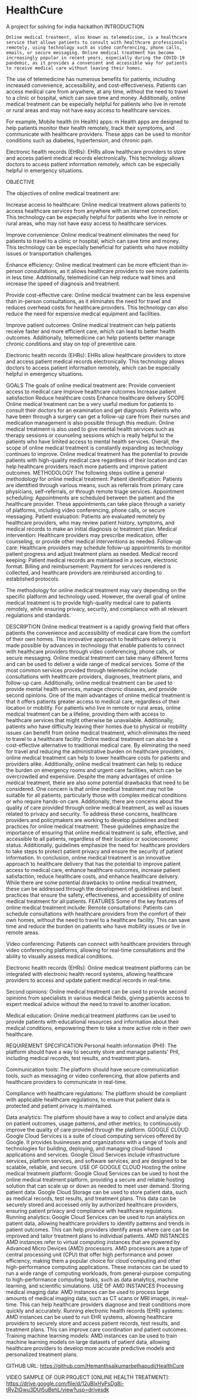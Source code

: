 # HealthCure
A project for solving for india hackathon
INTRODUCTION

	Online medical treatment, also known as telemedicine, is a healthcare service that allows patients to consult with healthcare professionals remotely, using technology such as video conferencing, phone calls, emails, or secure messaging. Online medical treatment has become increasingly popular in recent years, especially during the COVID-19 pandemic, as it provides a convenient and accessible way for patients to receive medical care without leaving their homes.

The use of telemedicine has numerous benefits for patients, including increased convenience, accessibility, and cost-effectiveness. Patients can access medical care from anywhere, at any time, without the need to travel to a clinic or hospital, which can save time and money. Additionally, online medical treatment can be especially helpful for patients who live in remote or rural areas and may not have easy access to healthcare services.

For example, Mobile health (m Health) apps: m Health apps are designed to help patients monitor their health remotely, track their symptoms, and communicate with healthcare providers. These apps can be used to monitor conditions such as diabetes, hypertension, and chronic pain.

Electronic health records (EHRs): EHRs allow healthcare providers to store and access patient medical records electronically. This technology allows doctors to access patient information remotely, which can be especially helpful in emergency situations.

OBJECTIVE

The objectives of online medical treatment are:

Increase access to healthcare: Online medical treatment allows patients to access healthcare services from anywhere with an internet connection. This technology can be especially helpful for patients who live in remote or rural areas, who may not have easy access to healthcare services.

Improve convenience: Online medical treatment eliminates the need for patients to travel to a clinic or hospital, which can save time and money. This technology can be especially beneficial for patients who have mobility issues or transportation challenges.

Enhance efficiency: Online medical treatment can be more efficient than in-person consultations, as it allows healthcare providers to see more patients in less time. Additionally, telemedicine can help reduce wait times and increase the speed of diagnosis and treatment.

Provide cost-effective care: Online medical treatment can be less expensive than in-person consultations, as it eliminates the need for travel and reduces overhead costs for healthcare providers. This technology can also reduce the need for expensive medical equipment and facilities.

Improve patient outcomes: Online medical treatment can help patients receive faster and more efficient care, which can lead to better health outcomes. Additionally, telemedicine can help patients better manage chronic conditions and stay on top of preventive care.

Electronic health records (EHRs): EHRs allow healthcare providers to store and access patient medical records electronically. This technology allows doctors to access patient information remotely, which can be especially helpful in emergency situations.

GOALS
The goals of online medical treatment are:
Provide convenient access to medical care
Improve healthcare outcomes
Increase patient satisfaction
Reduce healthcare costs
Enhance healthcare delivery
SCOPE
	Online medical treatment can be a very useful medium for patients to consult their doctors for an examination and get diagnosis. Patients who have been through a surgery can get a follow-up care from their nurses and medication management is also possible through this medium. Online medical treatment is also used to give mental health services such as therapy sessions or counseling sessions which is really helpful to the patients who have limited access to mental health services. 
	Overall, the scope of online medical treatment is constantly expanding as technology continues to improve. Online medical treatment has the potential to provide patients with high-quality medical care regardless of their location and can help healthcare providers reach more patients and improve patient outcomes. 
METHODOLOGY
The following steps outline a general methodology for online medical treatment:
Patient identification: Patients are identified through various means, such as referrals from primary care physicians, self-referrals, or through remote triage services.
Appointment scheduling: Appointments are scheduled between the patient and the healthcare provider. These appointments can take place through a variety of platforms, including video conferencing, phone calls, or secure messaging.
Patient evaluation: Patients are evaluated remotely by healthcare providers, who may review patient history, symptoms, and medical records to make an initial diagnosis or treatment plan.
Medical intervention: Healthcare providers may prescribe medication, offer counseling, or provide other medical interventions as needed.
Follow-up care: Healthcare providers may schedule follow-up appointments to monitor patient progress and adjust treatment plans as needed.
Medical record keeping: Patient medical records are maintained in a secure, electronic format.
Billing and reimbursement: Payment for services rendered is collected, and healthcare providers are reimbursed according to established protocols.

The methodology for online medical treatment may vary depending on the specific platform and technology used. However, the overall goal of online medical treatment is to provide high-quality medical care to patients remotely, while ensuring privacy, security, and compliance with all relevant regulations and standards.

DESCRIPTION
Online medical treatment is a rapidly growing field that offers patients the convenience and accessibility of medical care from the comfort of their own homes. This innovative approach to healthcare delivery is made possible by advances in technology that enable patients to connect with healthcare providers through video conferencing, phone calls, or secure messaging.
Online medical treatment can take many different forms and can be used to deliver a wide range of medical services. Some of the most common services provided through telemedicine include consultations with healthcare providers, diagnoses, treatment plans, and follow-up care. Additionally, online medical treatment can be used to provide mental health services, manage chronic diseases, and provide second opinions.
One of the main advantages of online medical treatment is that it offers patients greater access to medical care, regardless of their location or mobility. For patients who live in remote or rural areas, online medical treatment can be a lifeline, providing them with access to healthcare services that might otherwise be unavailable. Additionally, patients who have difficulty leaving their homes due to physical or mobility issues can benefit from online medical treatment, which eliminates the need to travel to a healthcare facility.
Online medical treatment can also be a cost-effective alternative to traditional medical care. By eliminating the need for travel and reducing the administrative burden on healthcare providers, online medical treatment can help to lower healthcare costs for patients and providers alike. Additionally, online medical treatment can help to reduce the burden on emergency rooms and urgent care facilities, which can be overcrowded and expensive.
Despite the many advantages of online medical treatment, there are also some potential drawbacks that need to be considered. One concern is that online medical treatment may not be suitable for all patients, particularly those with complex medical conditions or who require hands-on care. Additionally, there are concerns about the quality of care provided through online medical treatment, as well as issues related to privacy and security.
To address these concerns, healthcare providers and policymakers are working to develop guidelines and best practices for online medical treatment. These guidelines emphasize the importance of ensuring that online medical treatment is safe, effective, and accessible to all patients, regardless of their location or socioeconomic status. Additionally, guidelines emphasize the need for healthcare providers to take steps to protect patient privacy and ensure the security of patient information.
In conclusion, online medical treatment is an innovative approach to healthcare delivery that has the potential to improve patient access to medical care, enhance healthcare outcomes, increase patient satisfaction, reduce healthcare costs, and enhance healthcare delivery. While there are some potential drawbacks to online medical treatment, these can be addressed through the development of guidelines and best practices that ensure the safety, effectiveness, and accessibility of online medical treatment for all patients.
FEATURES
Some of the key features of online medical treatment include:
Remote consultations: Patients can schedule consultations with healthcare providers from the comfort of their own homes, without the need to travel to a healthcare facility. This can save time and reduce the burden on patients who have mobility issues or live in remote areas.

Video conferencing: Patients can connect with healthcare providers through video conferencing platforms, allowing for real-time consultations and the ability to visually assess medical conditions.

Electronic health records (EHRs): Online medical treatment platforms can be integrated with electronic health record systems, allowing healthcare providers to access and update patient medical records in real-time.

Second opinions: Online medical treatment can be used to provide second opinions from specialists in various medical fields, giving patients access to expert medical advice without the need to travel to another location.

Medical education: Online medical treatment platforms can be used to provide patients with educational resources and information about their medical conditions, empowering them to take a more active role in their own healthcare.

REQUIREMENT SPECIFICATION
Personal health information (PHI): The platform should have a way to securely store and manage patients' PHI, including medical records, test results, and treatment plans.

Communication tools: The platform should have secure communication tools, such as messaging or video conferencing, that allow patients and healthcare providers to communicate in real-time.

Compliance with healthcare regulations: The platform should be compliant with applicable healthcare regulations, to ensure that patient data is protected and patient privacy is maintained.

Data analytics: The platform should have a way to collect and analyze data on patient outcomes, usage patterns, and other metrics, to continuously improve the quality of care provided through the platform.
GOOGLE CLOUD
	Google Cloud Services is a suite of cloud computing services offered by Google. It provides businesses and organizations with a range of tools and technologies for building, deploying, and managing cloud-based applications and services. Google Cloud Services include infrastructure services, platform services, and software services, and are designed to be scalable, reliable, and secure.
USE OF GOOGLE CLOUD
Hosting the online medical treatment platform: Google Cloud Services can be used to host the online medical treatment platform, providing a secure and reliable hosting solution that can scale up or down as needed to meet user demand.
Storing patient data: Google Cloud Storage can be used to store patient data, such as medical records, test results, and treatment plans. This data can be securely stored and accessed only by authorized healthcare providers, ensuring patient privacy and compliance with healthcare regulations.
Running analytics: Google Cloud Services can be used to run analytics on patient data, allowing healthcare providers to identify patterns and trends in patient outcomes. This can help providers identify areas where care can be improved and tailor treatment plans to individual patients.
 AMD INSTANCES	
	AMD instances refer to virtual computing instances that are powered by Advanced Micro Devices (AMD) processors. AMD processors are a type of central processing unit (CPU) that offer high performance and power efficiency, making them a popular choice for cloud computing and other high-performance computing applications. These instances can be used to run a wide range of computing workloads, from general-purpose computing to high-performance computing tasks, such as data analytics, machine learning, and scientific simulations.
USE OF AMD INSTANCES
Processing medical imaging data: AMD instances can be used to process large amounts of medical imaging data, such as CT scans or MRI images, in real-time. This can help healthcare providers diagnose and treat conditions more quickly and accurately.
Running electronic health records (EHR) systems: AMD instances can be used to run EHR systems, allowing healthcare providers to securely store and access patient records, test results, and treatment plans. This can improve care coordination and patient outcomes.
Training machine learning models: AMD instances can be used to train machine learning models on large datasets of patient data, allowing healthcare providers to develop more accurate predictive models and personalized treatment plans.

GITHUB URL:
https://github.com/Hemanthsaikumarbethapudi/HealthCure

VIDEO SAMPLE OF OUR PROJECT [ONLINE HEALTH TREATMENT]:
https://drive.google.com/file/d/12uBlxHyPsDg8i-tRyZtGwu3DUl5uBehL/view?usp=drivesdk


	
